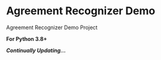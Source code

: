 # Agreement Recognizer Demo

Agreement Recognizer Demo Project

**For Python 3.8+**

***Continually Updating...***